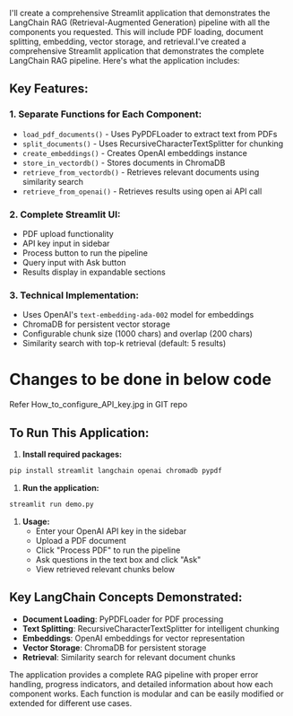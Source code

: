 I'll create a comprehensive Streamlit application that demonstrates the LangChain RAG (Retrieval-Augmented Generation) pipeline with all the components you requested. This will include PDF loading, document splitting, embedding, vector storage, and retrieval.I've created a comprehensive Streamlit application that demonstrates the complete LangChain RAG pipeline. Here's what the application includes:

## Key Features:

### 1. **Separate Functions for Each Component:**

- `load_pdf_documents()` - Uses PyPDFLoader to extract text from PDFs
- `split_documents()` - Uses RecursiveCharacterTextSplitter for chunking
- `create_embeddings()` - Creates OpenAI embeddings instance
- `store_in_vectordb()` - Stores documents in ChromaDB
- `retrieve_from_vectordb()` - Retrieves relevant documents using similarity search
- `retrieve_from_openai()` - Retrieves results using open ai API call

### 2. **Complete Streamlit UI:**

- PDF upload functionality
- API key input in sidebar
- Process button to run the pipeline
- Query input with Ask button
- Results display in expandable sections

### 3. **Technical Implementation:**

- Uses OpenAI's `text-embedding-ada-002` model for embeddings
- ChromaDB for persistent vector storage
- Configurable chunk size (1000 chars) and overlap (200 chars)
- Similarity search with top-k retrieval (default: 5 results)

# Changes to be done in below code

Refer How_to_configure_API_key.jpg in GIT repo

## To Run This Application:

1. **Install required packages:**

```bash
pip install streamlit langchain openai chromadb pypdf

```

1. **Run the application:**

```bash
streamlit run demo.py

```

1. **Usage:**
    - Enter your OpenAI API key in the sidebar
    - Upload a PDF document
    - Click "Process PDF" to run the pipeline
    - Ask questions in the text box and click "Ask"
    - View retrieved relevant chunks below

## Key LangChain Concepts Demonstrated:

- **Document Loading**: PyPDFLoader for PDF processing
- **Text Splitting**: RecursiveCharacterTextSplitter for intelligent chunking
- **Embeddings**: OpenAI embeddings for vector representation
- **Vector Storage**: ChromaDB for persistent storage
- **Retrieval**: Similarity search for relevant document chunks

The application provides a complete RAG pipeline with proper error handling, progress indicators, and detailed information about how each component works. Each function is modular and can be easily modified or extended for different use cases.